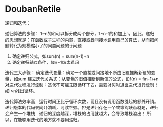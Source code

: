 # DoubanRetile

递归和迭代：

递归算法的步骤： 
1~n的和可以拆分成两个部分，1~n-1的和加上n，因此，递归的思想就是：在函数或子过程的内部，直接或者间接地调用自己的算法，从而把问题转化为规模缩小了的同类问题的子问题
1. 确定递归公式，如sum(n) = sum(n-1)+n 
2. 确定递归结束条件，如n=1结束递归


迭代三大步骤：
确定迭代变量：确定一个直接或间接地不断由旧值推断新值的变量，如sum
建立迭代关系式：从变量的旧值推断到新值的公式，如f(n) = f(n-1)+n
对迭代过程进行控制：迭代不可能无限循环下去，需要对何时退出迭代进行控制！如i>n推出循环。



迭代算法效率高，运行时间正比于循环次数，而且没有调用函数引起的额外开销。
递归版本的代码很简介清晰，可读性强。但是递归存在一个致命的缺点就是，递归会产生一个堆栈，递归的深度越深，堆栈的占用就越大，会导致堆栈溢出！
所以，在能够用迭代的地方就不要用递归。


    
